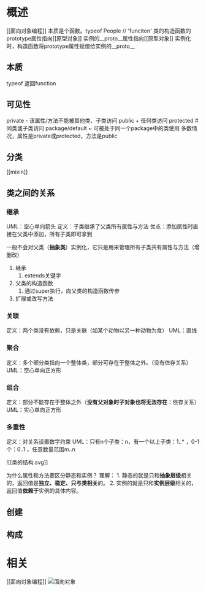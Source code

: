 # 概述
[[面向对象编程]] 
本质是个函数。typeof People // 'funciton'
类的构造函数的prototype属性指向[[原型对象]] 
实例的__proto__属性指向[[原型对象]] 
实例化时，构造函数将prototype属性赋值给实例的__proto__
## 本质
typeof 返回function
## 可见性
private - 该属性/方法不能被其他类、子类访问
public + 任何类访问
protected # 同类或子类访问
package/default ~ 可被处于同一个package中的类使用
多数情况，属性是private或protected，方法是public
## 分类
[[mixin]] 
## 类之间的关系
### 继承
UML：空心单向箭头
定义：子类继承了父类所有属性与方法
优点：添加属性时直接在父类中添加，所有子类即可拿到

一般不会对父类（**抽象类**）实例化，它只是用来管理所有子类共有属性与方法（增删改）
1. 继承
	1. extends关键字
2. 父类的构造函数
	1. 通过super执行，向父类的构造函数传参
3. 扩展或改写方法
### 关联
定义：两个类没有依赖，只是关联（如某个动物以另一种动物为食）
UML：直线
### 聚合
定义：多个部分类指向一个整体类，部分可存在于整体之外。（没有依存关系）
UML：空心单向正方形
### 组合
定义：部分不能存在于整体之外（**没有父对象时子对象也将无法存在**：依存关系）
UML：实心单向正方形
### 多重性
定义：对关系设置数字约束
UML：只有n个子类：n，有一个以上子类：1..* ，0-1个：0..1 ，任意数量范围m..n

![[类的结构.svg]]

为什么属性和方法要区分静态和实例？
理解：
	1. 静态的就是只和**抽象层级**相关的，返回值是**独立、稳定、只与类相关**的。
	2. 实例的就是只和**实例层级**相关的，返回值**依赖于**实例的具体内容。
## 创建
## 构成
# 相关
[[面向对象编程]]
![面向对象](面向对象.svg) 